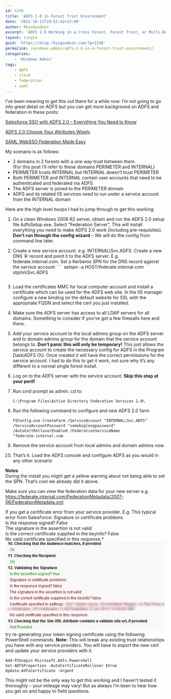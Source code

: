 ```yaml
---
id: 1236
title: 'ADFS 2.0 in Forest Trust Environment'
date: '2011-10-11T19:52:42+13:00'
author: RhysGoodwin
excerpt: 'ADFS 2.0 Working in a Cross Forest, Forest Trust, or Multi-Domain Environment.'
layout: single
guid: 'https://blog.rhysgoodwin.com/?p=1236'
permalink: /windows-admin/adfs-2-0-in-a-forest-trust-environment/
categories:
    - 'Windows Admin'
tags:
    - ADFS
    - cloud
    - federation
    - saml
---
```


I’ve been meaning to get this out there for a while now. I’m not going to go into great detail on ADFS but you can get more background on ADFS and federation in these posts:

[Salesforce SSO with ADFS 2.0 – Everything You Need to Know](https://blog.rhysgoodwin.com/cloud/salesforce-sso-with-adfs-2-0-everything-you-need-to-know/)

[ADFS 2.0 Choose Your Attributes Wisely](https://blog.rhysgoodwin.com/security/adfs-2-0-choose-your-attributes-wisely/)

[SAML WebSSO Federation Made Easy](https://blog.rhysgoodwin.com/security/saml-websso-federation-made-easy/)

My scenario is as follows:

- 2 domains in 2 forests with a one way trust between them.  
    (For this post I’ll refer to these domains PERIMETER and INTERNAL)
- PERIMETER trusts INTERNAL but INTERNAL doesn’t trust PERIMETER
- Both PERIMETER and INTERNAL contain user accounts that need to be authenticated and federated via ADFS
- The ADFS server is joined to the PERIMETER domain
- ADFS and its related IIS services need to run under a service account from the INTERNAL domain

Here are the high level hoops I had to jump through to get this working:

1. On a clean Windows 2008 R2 server, obtain and run the ADFS 2.0 setup file AdfsSetup.exe. Select “Federation Server”, This will install everything you need to make ADFS 2.0 work (including pre-requisites). **Don’t run through the config wizard** – We will do the config from command line later.
2. Create a new service account. e.g. INTERNAL\\Svc.ADFS. Create a new DNS ‘A’ record and point it to the ADFS server. E.g. federate.internal.com. Set a Kerberos SPN for the DNS record against the service account: ```
     setspn -a HOST/federate.internal.com stjohn\Svc.ADFS
    ```
3. Load the certificates MMC for local computer account and install a certificate which can be used for the ADFS web site. In the IIS manager configure a new binding on the default website for SSL with the appropriate FQDN and select the cert you just installed.
4. Make sure the ADFS server has access to all LDAP servers for all domains. Something to consider if you’ve got a few firewalls here and there.
5. Add your service account to the local admins group on the ADFS server and to domain admins group for the domain that the service account belongs to. **Don’t panic this will only be temporary!** This just allows the service account to create the necessary config for ADFS in the Program Data\\ADFS OU. Once created it will have the correct permissions for the service account. I had to do this to get it work, not sure why it’s any different to a normal single forest install.
6. Log on to the ADFS server with the service account. **Skip this step at your peril!**
7. Run cmd prompt as admin. cd to:
    ```
    C:\Program Files\Active Directory Federation Services 2.0\
    ```
8. Run the following command to configure and new ADFS 2.0 farm  
    ```
    FSConfig.exe CreateFarm /ServiceAccount "INTERNAL\Svc.ADFS" /ServiceAccountPassword "somebiglongpassword" /AutoCertRolloverEnabled /FederationServiceName "federate.internal.com
    ```
    

9. Remove the service account from local admins and domain admins now.
10. That’s it. Load the ADFS console and configure ADFS as you would in any other scenario

**Notes**  
During the install you might get a yellow warning about not being able to set the SPN. That’s cool we already did it above.

Make sure you can view the federation data for your new server e.g.  [ https://federate.internal.com/FederationMetadata/2007-06/FederationMetadata.xml  ](https://federate.internal.com/FederationMetadata/2007-06/FederationMetadata.xml)

If you get a certificate error from your service provider. E.g. This typical error from SalesForce:
Signature or certificate problems  
    Is the response signed? False  
    The signature in the assertion is not valid  
    Is the correct certificate supplied in the keyinfo? False  
    No valid certificate specified in this response.*[![](/content/uploads/2011/10/SFDCSAMLSigError.png "SFDC SAML Certificate Error")](/content/uploads/2011/10/SFDCSAMLSigError.png) try re-generating your token signing certificate using the following PowerShell commands.
    **Note:**
    This will break any existing trust relationships you have with any service providers. You will have to export the new cert and update your service providers with it.

```
Add-PSSnapin Microsoft.Adfs.Powershell
Set-ADFSProperties -AutoCertificateRollover $true
Update-AdfsCertificate -Urgent
```

This might not be the only way to get this working and I haven’t tested it thoroughly – your mileage may vary! But as always I’m keen to hear how you get on and happy to field questions.